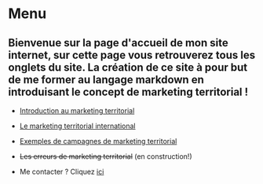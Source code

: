 # Menu
Bienvenue sur la page d'accueil de mon site internet, sur cette page vous retrouverez tous les onglets du site. La création de ce site à pour but de me former au langage markdown en introduisant le concept de marketing territorial !
-------------------------------------------
* [Introduction au marketing territorial](marketing.md)

* [Le marketing territorial international](interculturality.md)

* [Exemples de campagnes de marketing territorial](examples.md)

* ~~Les erreurs de marketing territorial~~ (en construction!)

* Me contacter ? Cliquez [ici](contact.md)

